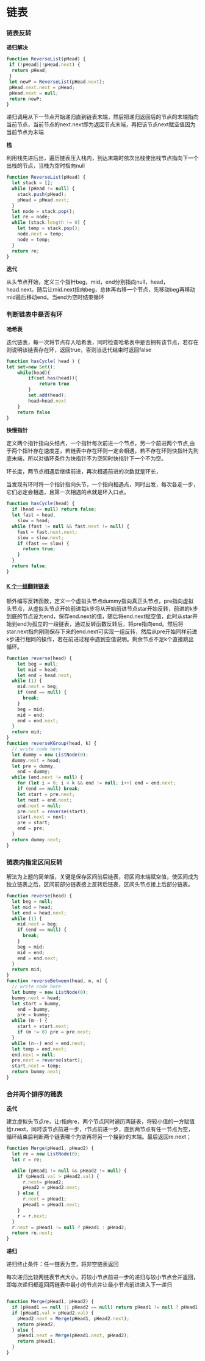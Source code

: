 # 链表

### 链表反转

**递归解决**

```javascript
function ReverseList(pHead) {
 if (!pHead||!pHead.next) {
  return pHead;
 }
 let newP = ReverseList(pHead.next);
 pHead.next.next = pHead;
 pHead.next = null;
 return newP;
}
```

递归调用从下一节点开始递归直到链表末端，然后把递归返回后的节点的末端指向当前节点，当前节点的next.next即为返回节点末端，再把该节点next赋空值因为当前节点为末端

**栈**

利用栈先进后出，遍历链表压入栈内，到达末端时依次出栈使出栈节点指向下一个出栈的节点，当栈为空时指向null

```javascript
function ReverseList(pHead) {
  let stack = [];
  while (pHead != null) {
    stack.push(pHead);
    pHead = pHead.next;
  }
  let node = stack.pop();
  let re = node;
  while (stack.length != 0) {
    let temp = stack.pop();
    node.next = temp;
    node = temp;
  }
  return re;
}
```

**迭代**

从头节点开始，定义三个指针beg，mid，end分别指向null，head，head.next。随后让mid.next指向beg，总体再右移一个节点，先移动beg再移动mid最后移动end。当end为空时结束循环

### 判断链表中是否有环

**哈希表**

迭代链表，每一次将节点存入哈希表，同时检查哈希表中是否拥有该节点，若存在则说明该链表存在环，返回true，否则当迭代结束时返回false

```javascript
function hasCycle( head ) {
let set=new Set();
    while(head){
        if(set.has(head)){
            return true
        }
        set.add(head);
        head=head.next
    }
    return false
}
```

**快慢指针**

定义两个指针指向头结点，一个指针每次前进一个节点，另一个前进两个节点,由于两个指针存在速度差，若链表中存在环则一定会相遇，若不存在环则快指针先到底末端，所以对循环条件为快指针不为空同时快指针下一个不为空。

环长度，两节点相遇后继续前进，再次相遇前进的次数就是环长，

当发现有环时将一个指针指向头节，一个指向相遇点，同时出发，每次各走一步，它们必定会相遇，且第一次相遇的点就是环入口点。

```javascript
function hasCycle(head) {
  if (head == null) return false;
  let fast = head,
    slow = head;
  while (fast != null && fast.next != null) {
    fast = fast.next.next;
    slow = slow.next;
    if (fast == slow) {
      return true;
    }
  }
  return false;
}
```

#### [K 个一组翻转链表](https://leetcode.cn/problems/reverse-nodes-in-k-group/)

额外编写反转函数，定义一个虚拟头节点dummy指向真正头节点，pre指向虚拟头节点，从虚拟头节点开始前进每k步将从开始前进节点star开始反转，前进的k步到底的节点设为end，保存end.next的值，随后将end.next赋空值，此时从star开始到end为孤立的一段链表，通过反转函数反转后，将pre指向end。然后将star.next指向刚刚保存下来的end.next可实现一组反转，然后从pre开始同样前进k步进行相同的操作，若在前进过程中遇到空值说明。剩余节点不足k个直接跳出循环。

```javascript
function reverse(head) {
	let beg = null;
	let mid = head;
	let end = head.next;
  while (1) {
    mid.next = beg;
    if (end == null) {
      break;
    }
    beg = mid;
    mid = end;
    end = end.next;
  }
  return mid;
}
function reverseKGroup(head, k) {
  // write code here
  let dummy = new ListNode(0);
  dummy.next = head;
  let pre = dummy,
    end = dummy;
  while (end.next != null) {
    for (let i = 0; i < k && end != null; i++) end = end.next;
    if (end == null) break;
    let start = pre.next;
    let next = end.next;
    end.next = null;
    pre.next = reverse(start);
    start.next = next;
    pre = start;
    end = pre;
  }
  return dummy.next;
}
```

### 链表内指定区间反转

解法为上题的简单版，关键是保存区间前后链表，将区间末端赋空值，使区间成为独立链表之后，区间前部分链表接上反转后链表，区间头节点接上后部分链表。

```javascript
function reverse(head) {
  let beg = null;
  let mid = head;
  let end = head.next;
  while (1) {
    mid.next = beg;
    if (end == null) {
      break;
    }
    beg = mid;
    mid = end;
    end = end.next;
  }
  return mid;
}
function reverseBetween(head, m, n) {
  // write code here
  let bummy = new ListNode(0);
  bummy.next = head;
  let start = bummy,
    end = bummy,
    pre = bummy;
  while (m--) {
    start = start.next;
    if (m != 0) pre = pre.next;
  }
  while (n--) end = end.next;
  let temp = end.next;
  end.next = null;
  pre.next = reverse(start);
  start.next = temp;
  return bummy.next;
}
```

### 合并两个排序的链表

**迭代**

建立虚拟头节点re，让r指向re，两个节点同时遍历两链表，将较小值的一方赋值给r.next，同时该节点前进一步，r节点前进一步，直到两节点有任一节点为空，循环结束后判断两个链表哪个为空再将另一个接到r的末端。最后返回re.next；

```javascript
function Merge(pHead1, pHead2) {
  let re = new ListNode(0);
  let r = re;

  while (pHead1 != null && pHead2 != null) {
    if (pHead1.val > pHead2.val) {
      r.next= pHead2;
      pHead2 = pHead2.next;
    } else {
      r.next = pHead1;
      pHead1 = pHead1.next;
    }
    r = r.next;
  }
  r.next = pHead1 != null ? pHead1 : pHead2;
  return re.next;
}
```

**递归**

递归终止条件：任一链表为空，将非空链表返回

每次递归比较两链表节点大小，将较小节点前进一步的递归与较小节点合并返回，即每次递归都返回两链表中最小的节点并让最小节点前进进入下一递归

```javascript

function Merge(pHead1, pHead2) {
  if (pHead1 == null || pHead2 == null) return pHead1 != null ? pHead1 : pHead2;
  if (pHead1.val > pHead2.val) {
    pHead2.next = Merge(pHead1, pHead2.next);
    return pHead2;
  } else {
    pHead1.next = Merge(pHead1.next, pHead2);
    return pHead1;
  }
}
```

